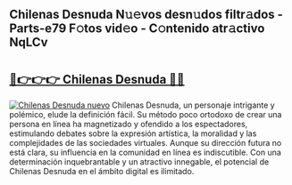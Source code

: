 ## Chilenas Desnuda N𝚞𝚎vos desn𝚞dos filtr𝚊dos - Parts-e79 F𝚘tos vid𝚎o - C𝚘ntenido atr𝚊ctivo NqLCv

# <h2><a href="http://mbbk2d.tromn.icu/?c=Chilenas+Desnuda">🔗👉👉👉 Chilenas Desnuda 🔗🔗</a></h2>

[![Chilenas Desnuda nuevo](https://i.imgur.com/pEAQMta.gif)](http://mbbk2d.tromn.icu/?c=Chilenas+Desnuda)
Chilenas Desnuda, un personaje intrigante y polémico, elude la definición fácil. Su método poco ortodoxo de crear una persona en línea ha magnetizado y ofendido a los espectadores, estimulando debates sobre la expresión artística, la moralidad y las complejidades de las sociedades virtuales. Aunque su dirección futura no está clara, su influencia en la comunidad en línea es indiscutible. Con una determinación inquebrantable y un atractivo innegable, el potencial de Chilenas Desnuda en el ámbito digital es ilimitado.
